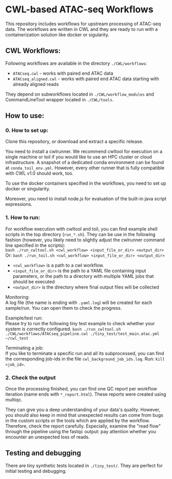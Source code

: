 # CWL-based ATAC-seq Workflows  
  
This repository includes workflows for upstream processing of ATAC-seq data. The workflows are written in CWL and they are ready to run with a containerization solution like docker or sigularity.

## CWL Workflows:  
Following workflows are available in the directory `./CWL/workflows`:
  * `ATACseq.cwl` - works with paired end ATAC data
  * `ATACseq_aligned.cwl` - works with paired end ATAC data starting with already aligned reads
  
They depend on subworkflows located in `./CWL/workflow_modules` and CommandLineTool wrapper located in `./CWL/tools`.

## How to use:
### 0. How to set up:
Clone this repository, or download and extract a specific release.

You need to install a cwlrunner. We recommend cwltool for execution on a single machine or toil if you would like to use an HPC cluster or cloud infrastructure. A snapshot of a dedicated conda environment can be found at `conda_toil_env.yml`. However, every other runner that is fully compatible with CWL v1.0 should work, too.

To use the docker containers specified in the workflows, you need to set up docker or singularity.

Moreover, you need to install node.js for evaluation of the built-in java script expressions.

### 1. How to run:
For workflow execution with cwltool and toil, you can find example shell scripts in the top directory (`run_*.sh`). They can be use in the following fashion (however, you likely need to slightly adjust the cwlrunner command line specified in the scripts):  
`bash ./run_cwltool.sh <cwl_workflow> <input_file_or_dir> <output_dir>`  
Or: `bash ./run_toil.sh <cwl_workflow> <input_file_or_dir> <output_dir>`
  
- `<cwl_workflow>` is a path to a cwl workflow.  
- `<input_file_or_dir>` is the path to a YAML file containing input parameters, or the path to a directory with multiple YAML jobs that should be executed
- `<output_dir>` is the directory where final output files will be collected
  
Monitoring:  
A log file (the name is ending with `.yaml.log`) will be created for each sample/run. You can open them to check the progress.  
  
Example/test run:  
Please try to run the following tiny test example to check whether your system is correctly configured.
`bash ./run_cwltool.sh ./CWL/workflows/ATACseq_pipeline.cwl ./tiny_test/test_main.atac.yml ~/cwl_test`  
  
Terminating a job:  
If you like to terminate a specific run and all its subprocessed, you can find the corresponding job-ids in the file `cwl_background_job_ids.log`. Run: `kill <job_id>`.  

### 2. Check the output
Once the processing finished, you can find one QC report per workflow iteration (name ends with `*_report.html`). These reports were created using multiqc.

They can give you a deep understanding of your data's quality. However, you should also keep in mind that unexpected results can come from bugs in the custom scripts or the tools which are applied by the workflow. Therefore, check the report carefully. Especially, examine the "read flow" through the pipeline using the fastqc output: pay attention whether you encounter an unexpected loss of reads.
  
## Testing and debugging
There are tiny synthetic tests located in `./tiny_test/`. They are perfect for initial testing and debugging.  